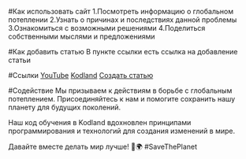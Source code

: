 #Как использовать сайт
1.Посмотреть информацию о глобальном потеплении
2.Узнать о причинах и последствиях данной проблемы
3.Ознакомиться с возможными решениями
4.Поделиться собственными мыслями и предложениями

#Как добавить статью
В пункте ссылки есть ссылка на добавление статьи

#Ссылки
[YouTube](https://www.youtube.com/@FiLiFiN12)
[Kodland](https://www.kodland.org/)
[Создать статью](http://example.com/)

#Содействие
Мы призываем к действиям в борьбе с глобальным потеплением. Присоединяйтесь к нам и помогите сохранить нашу планету для будущих поколений.

Наш код обучения в Kodland вдохновлен принципами программирования и технологий для создания изменений в мире.

Давайте вместе делать мир лучше! 💚🌍 #SaveThePlanet
